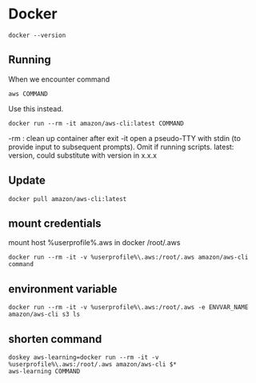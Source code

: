 # Docker

```
docker --version
```


## Running

When we encounter command
```
aws COMMAND
```
Use this instead.
```
docker run --rm -it amazon/aws-cli:latest COMMAND
```

-rm : clean up container after exit
-it open a pseudo-TTY with stdin (to provide input to subsequent prompts). Omit if running scripts.
latest: version, could substitute with version in x.x.x


## Update

```
docker pull amazon/aws-cli:latest
```


## mount credentials

mount host %userprofile%\.aws in docker /root/.aws
```
docker run --rm -it -v %userprofile%\.aws:/root/.aws amazon/aws-cli command
```

## environment variable

```
docker run --rm -it -v %userprofile%\.aws:/root/.aws -e ENVVAR_NAME amazon/aws-cli s3 ls
```


## shorten command
```
doskey aws-learning=docker run --rm -it -v %userprofile%\.aws:/root/.aws amazon/aws-cli $*
aws-learning COMMAND
```

